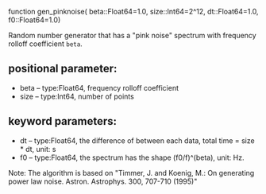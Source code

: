 function gen_pinknoise(     beta::Float64=1.0, size::Int64=2^12, dt::Float64=1.0, f0::Float64=1.0)

Random number generator that has a "pink noise" spectrum with frequency rolloff coefficient `beta`.

## positional parameter:

  * beta             – type:Float64, frequency rolloff coefficient
  * size             – type:Int64, number of points

## keyword parameters:

  * dt               – type:Float64, the difference of between each data, total time = size * dt, unit: s
  * f0               – type:Float64, the spectrum has the shape (f0/f)^(beta), unit: Hz.

Note: The algorithm is based on      "Timmer, J. and Koenig, M.: On generating power law noise. Astron. Astrophys. 300, 707-710 (1995)"
